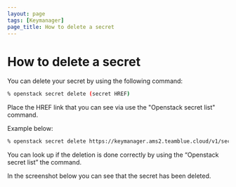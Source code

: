 ```yaml
---
layout: page
tags: [Keymanager]
page_title: How to delete a secret
---
```


# How to delete a secret

You can delete your secret by using the following command:
```bash 
% openstack secret delete (secret HREF)
```
Place the HREF link that you can see via use the "Openstack secret list" command.

Example below:

```bash
% openstack secret delete https://keymanager.ams2.teamblue.cloud/v1/secrets/efab91f4-9104-4274-8574-b61f82008846 
```

You can look up if the deletion is done correctly by using the “Openstack secret list” the command.

In the screenshot below you can see that the secret has been deleted.

